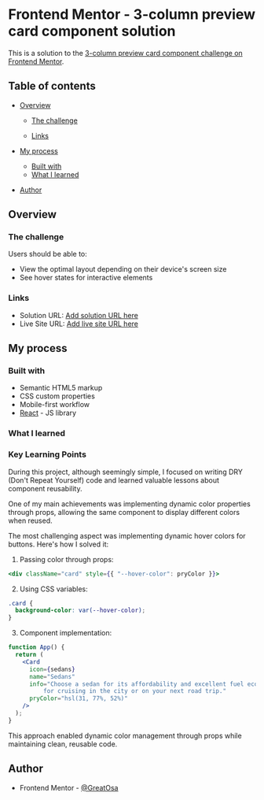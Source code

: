 # Frontend Mentor - 3-column preview card component solution

This is a solution to the [3-column preview card component challenge on Frontend Mentor](https://www.frontendmentor.io/challenges/3column-preview-card-component-pH92eAR2-).

## Table of contents

- [Overview](#overview)

  - [The challenge](#the-challenge)

  - [Links](#links)

- [My process](#my-process)
  - [Built with](#built-with)
  - [What I learned](#what-i-learned)
- [Author](#author)

## Overview

### The challenge

Users should be able to:

- View the optimal layout depending on their device's screen size
- See hover states for interactive elements

### Links

- Solution URL: [Add solution URL here](https://your-solution-url.com)
- Live Site URL: [Add live site URL here](https://your-live-site-url.com)

## My process

### Built with

- Semantic HTML5 markup
- CSS custom properties
- Mobile-first workflow
- [React](https://reactjs.org/) - JS library

### What I learned

### Key Learning Points

During this project, although seemingly simple, I focused on writing DRY (Don't Repeat Yourself) code and learned valuable lessons about component reusability.

One of my main achievements was implementing dynamic color properties through props, allowing the same component to display different colors when reused.

The most challenging aspect was implementing dynamic hover colors for buttons. Here's how I solved it:

1. Passing color through props:

```jsx
<div className="card" style={{ "--hover-color": pryColor }}>
```

2. Using CSS variables:

```css
.card {
  background-color: var(--hover-color);
}
```

3. Component implementation:

```jsx
function App() {
  return (
    <Card
      icon={sedans}
      name="Sedans"
      info="Choose a sedan for its affordability and excellent fuel economy. Ideal
          for cruising in the city or on your next road trip."
      pryColor="hsl(31, 77%, 52%)"
    />
  );
}
```

This approach enabled dynamic color management through props while maintaining clean, reusable code.

## Author

- Frontend Mentor - [@GreatOsa](https://www.frontendmentor.io/profile/GreatOsa)
